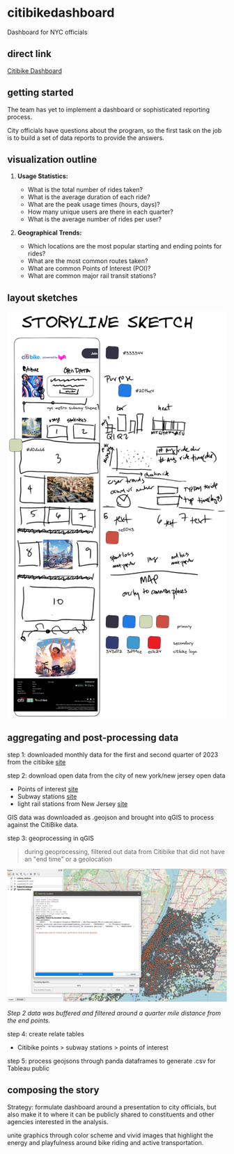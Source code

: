 # citibikedashboard
 Dashboard for NYC officials

## direct link

[Citibike Dashboard](https://public.tableau.com/app/profile/kuromasa.dev/viz/CitiBike2023Dashboard/Dashboard1)



## getting started 

The team has yet to implement a dashboard or sophisticated reporting process. 

City officials have questions about the program, so the first task on the job is to build a set of data reports to provide the answers. 



## visualization outline 

1. **Usage Statistics:**
   
    - What is the total number of rides taken?
    - What is the average duration of each ride?
    - What are the peak usage times (hours, days)?
    - How many unique users are there in each quarter?
    - What is the average number of rides per user?
1. **Geographical Trends:**
   
    - Which locations are the most popular starting and ending points for rides?
    - What are the most common routes taken?
    - What are common Points of Interest (POI)? 
    - What are common major rail transit stations? 

## layout sketches

![](img/storylinesketch.png)

## aggregating and post-processing data

step 1: downloaded monthly data for the first and second quarter of 2023 from the citibike [site](https://citibikenyc.com/system-data)

step 2: download open data from the city of new york/new jersey open data 

- Points of interest [site](https://data.cityofnewyork.us/City-Government/Points-Of-Interest/rxuy-2muj)
- Subway stations [site](https://data.cityofnewyork.us/Transportation/Subway-Stations/arq3-7z49)
- light rail stations from New Jersey [site](https://njogis-newjersey.opendata.arcgis.com/search?groupIds=60a4f9a1342f4f7a94ac986e8dd14892)

GIS data was downloaded as .geojson and brought into qGIS to process against the CitiBike data. 

step 3: geoprocessing in qGIS

> during geoprocessing, filtered out data from Citibike that did not have an "end time" or a geolocation

![](img/geoprocessingstep.png)

*Step 2 data was buffered and filtered around a quarter mile distance from the end points.* 

step 4: create relate tables  

- Citibike points > subway stations > points of interest 

step 5: process geojsons through panda dataframes to generate .csv for Tableau public

## composing the story

Strategy: formulate dashboard around a presentation to city officials, but also make it to where it can be publicly shared to constituents and other agencies interested in the analysis. 

unite graphics through color scheme and vivid images that highlight the energy and playfulness around bike riding and active transportation. 
